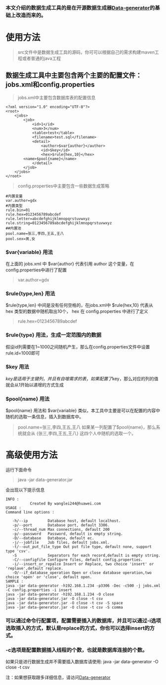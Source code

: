 ### 本文介绍的数据生成工具的是在开源数据生成器[Data-generator](https://github.com/GongDexing/data-generator)的基础上改造而来的。

# 使用方法
> src文件中是数据生成工具的源码，你可可以根据自己的需求构建maven工程或者普通的java工程
## 数据生成工具中主要包含两个主要的配置文件：jobs.xml和config.properties
> jobs.xml中主要包含数据库表的配置信息

```
<?xml version="1.0" encoding="UTF-8"?>
<root>
    <jobs>
        <job>
            <id>1</id>
            <num>3</num>
            <table>test</table>
            <filename>test.sql</filename>
            <detail>
                <author>$var{author}</author>
                <id>$key</id>
                <hex>$rule{hex,10}</hex>
		<name>$pool{name}</name>
            </detail>
        </job>
    </jobs>
</root>
```
> config.properties中主要包含一些数据生成策略

```
#内置变量
var.author=gdx
#内置类型
rule.bin=01
rule.hex=0123456789abcdef
rule.letter=abcdefghijklmnopqrstuvwxyz
rule.string=0123456789abcdefghijklmnopqrstuvwxyz
##内置池
pool.name=张三,李四,王五,王八
pool.sex=男,女
```
### $var{variable} 用法
在上面的 jobs.xml 中 $var{author} 代表引用 author 这个变量，在config.properties中进行了配置
> var.author=gdx
### $rule{type,len} 用法
$rule{type,len} 中间是没有任何空格的，在jobs.xml中 $rule{hex,10} 代表从 hex 类型的数据中随机取出10个， hex 在 config.properties 中进行了定义
> rule.hex=0123456789abcdef
### $rule{type} 用法，生成一定范围内的数据
假设id列需要在1~1000之间随机产生，那么在config.properties文件中设置rule.id=1000即可
### $key 用法
$key 是适用于主键列，并且有自增需求的表，如果配置了$key，那么对应的列的值就会从1开始以递增的方式生成
### $pool{name} 用法
$pool{name} 用法和 $var{variable} 类似，本工具中主要是可以在配置的内容中随机的选取一条信息，插入到数据库中。
> pool.name=张三,李四,王五,王八
如果某一列配置了$pool{name}，那么系统就会从 {张三,李四,王五,王八} 这四个人中随机的选取一个。

# 高级使用方法
运行下面命令
> java -jar data-generator.jar

会出现以下提示信息
```
INFO :
           Created By wanglei244@huawei.com
USAGE :
Command line options :

   -h/--ip         Database host, default localhost.                      
   -p/--port       Database port, default 3306.                           
   -c/--thread_num Max connections, default 200                           
   -p/--password   Password, default is empty string.                     
   -D/--database   Database, default ec.                                  
   -j/--jobfile    Job files, default jobs.xml.                           
   -t/--out_put_file_type Out put file type, default none, support type 'csv'.   
   -S              Separators for each record,default is empty string.    
   -C/--configfile Configure files, default config.properties.            
   -i/--insert_or_repalce Insert or Replace, two choice 'insert' or 'replave',default replace.
   -O/--if_database_operation Open or close database operation,two choice 'open' or 'close', default open.
SAMPLE :
java -jar data-generator -h192.168.1.234 -p3306 -Dec -c500 -j jobs.xml -C config.properties -i insert
java -jar data-generator -h192.168.1.234 -O close
java -jar data-generator.jar -O close -t csv
java -jar data-generator.jar -O close -t csv -S space
java -jar data-generator.jar -O close -t csv -S comma

```
### 可以通过命令行配置项，配置需要插入的数据库，并且可以通过-i选项选取插入的方式，默认是replace的方式，你也可以选择insert的方式。
### -c选项是配置数据插入线程的个数，也就是数据库连接的个数。
如果只是进行数据生成并不需要插入数据库请使用:
java -jar data-generator -O close -t csv

注：如果想获取跟多详细信息，请访问[Data-generator](https://github.com/GongDexing/data-generator)

